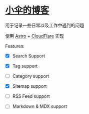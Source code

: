 # [小伞的博客](https://blog.xiaosan.online/)

用于记录一些日常以及工作中遇到的问题

使用 [Astro](https://docs.astro.build/zh-cn/getting-started/) + [CloudFlare](https://dash.cloudflare.com/) 实现

Features:
- [x] Search Support 
- [x] Tag support
- [ ] Category support
- [x] Sitemap support
- [ ] RSS Feed support
- [ ] Markdown & MDX support


